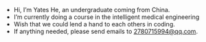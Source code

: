 - Hi, I’m Yates He, an undergraduate coming from China.
- I’m currently doing a course in the intelligent medical engineering
- Wish that we could lend a hand to each others in coding.
- If anything needed, please send emails to 2780715994@qq.com.

<!---
YatesHe/YatesHe is a ✨ special ✨ repository because its `README.md` (this file) appears on your GitHub profile.
You can click the Preview link to take a look at your changes.
--->

